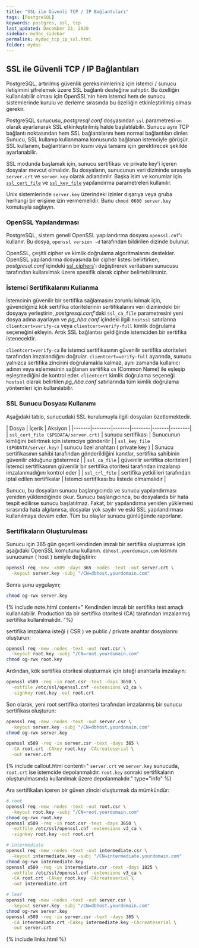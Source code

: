 ```yaml
---
title: "SSL ile Güvenli TCP / IP Bağlantıları"
tags: [PostgreSQL]
keywords: postgres, ssl, tcp
last_updated: December 23, 2020
sidebar: mydoc_sidebar
permalink: mydoc_tcp_ip_ssl.html
folder: mydoc
---
```


## SSL ile Güvenli TCP / IP Bağlantıları

PostgreSQL, artırılmış güvenlik gereksinimleriniz için istemci / sunucu iletişimini şifrelemek üzere SSL bağlantı desteğine sahiptir. Bu özelliğin kullanılabilir olması için OpenSSL'nin hem istemci hem de sunucu sistemlerinde kurulu ve derleme sırasında bu özelliğin etkinleştirilmiş olması gerekir.

PostgreSQL sunucusu, *postgresql.conf* dosyasından `ssl` parametresi `on` olarak ayarlanarak SSL etkinleştirilmiş halde başlatılabilir. Sunucu aynı TCP bağlantı noktasından hem SSL bağlantılarını hem normal bağlantıları dinler. Sunucu, SSL kullanıp kullanmama konusunda bağlanan istemciyle görüşür. SSL kullanımı, bağlantıların bir kısmı veya tamamı için gerektirecek şekilde ayarlanabilir.

SSL modunda başlamak için, sunucu sertifikası ve private key'i içeren dosyalar mevcut olmalıdır. Bu dosyaların, sunucunun veri dizininde sırasıyla `server.crt` ve `server.key` olarak adlandırılır. Başka isim ve konumlar için [`ssl_cert_file`](https://www.postgresql.org/docs/current/runtime-config-connection.html#GUC-SSL-CERT-FILE) ve [`ssl_key_file`](https://www.postgresql.org/docs/current/runtime-config-connection.html#GUC-SSL-KEY-FILE) yapılandırma parametreleri kullanılır.

Unix sistemlerinde `server.key` üzerindeki izinler dışarıya veya gruba herhangi bir erişime izin vermemelidir. Bunu `chmod 0600 server.key` komutuyla sağlayın.

### OpenSSL Yapılandırması

PostgreSQL, sistem geneli OpenSSL yapılandırma dosyası `openssl.cnf`'ı kullanır. Bu dosya, `openssl version -d` tarafından bildirilen dizinde bulunur.

OpenSSL, çeşitli cipher ve kimlik doğrulama algoritmalarını destekler. OpenSSL yapılandırma dosyasında bir cipher listesi belirtirken, *postgresql.conf* içindeki [ssl_ciphers](https://www.postgresql.org/docs/current/runtime-config-connection.html#GUC-SSL-CIPHERS)'ı değiştirerek veritabanı sunucusu tarafından kullanılmak üzere spesifik olarak cipher belirtebilirsiniz.

### İstemci Sertifikalarını Kullanma

İstemcinin güvenilir bir sertifika sağlamasını zorunlu kılmak için, güvendiğiniz kök sertifika otoritelerinin sertifikalarını veri dizinindeki bir dosyaya yerleştirin, *postgresql.conf*'daki `ssl_ca_file` parametresini yeni dosya adına ayarlayın ve *pg_hba.conf* içindeki ilgili `hostssl` satırlarına `clientcert=verify-ca` veya `clientcert=verify-full` kimlik doğrulama seçeneğini ekleyin. Artık SSL bağlantısı geldiğinde istemciden bir sertifika istenecektir.

`clientcert=verify-ca` ile istemci sertifikasının güvenilir sertifika otoriteleri tarafından imzalandığını doğrular. `clientcert=verify-full` ayarında, sunucu yalnızca sertifika zincirini doğrulamakla kalmaz, aynı zamanda kullanıcı adının veya eşlemesinin sağlanan sertifika `cn` (Common Name) ile eşleşip eşleşmediğini de kontrol eder. `clientcert` kimlik doğrulama seçeneği `hostssl` olarak belirtilen *pg_hba.conf* satırlarında tüm kimlik doğrulama yöntemleri için kullanılabilir.

### SSL Sunucu Dosyası Kullanımı

Aşağıdaki tablo, sunucudaki SSL kurulumuyla ilgili dosyaları özetlemektedir.

| Dosya | İçerik | Aksiyon |
|-------|--------|-------|--------|-------|--------|
| `ssl_cert_file ($PGDATA/server.crt)` | sunucu sertifikası | Sunucunun kimliğini belirtmek için istemciye gönderilir |
| `ssl_key_file ($PGDATA/server.key)` | sunucu özel anahtarı ( private key ) | Sunucu sertifikasının sahibi tarafından gönderildiğini kanıtlar, sertifika sahibinin güvenilir olduğunu göstermez |
| `ssl_ca_file` | güvenilir sertifika otoriteleri | İstemci sertifikasının güvenilir bir sertifika otoritesi tarafından imzalanıp imzalanmadığını kontrol eder |
| `ssl_crl_file` | sertifika yetkilileri tarafından iptal edilen sertifikalar | İstemci sertifikası bu listede olmamalıdır |

Sunucu, bu dosyaları sunucu başlangıcında ve sunucu yapılandırması yeniden yüklendiğinde okur. Sunucu başlangıcınca, bu dosyalarda bir hata tespit edilirse sunucu başlatılmaz. Fakat, bir yapılandırma yeniden yüklemesi sırasında hata algılanırsa, dosyalar yok sayılır ve eski SSL yapılandırması kullanılmaya devam eder. Tüm bu olaylar sunucu günlüğünde raporlanır.

### Sertifikaların Oluşturulması

Sunucu için 365 gün geçerli kendinden imzalı bir sertifika oluşturmak için aşağıdaki OpenSSL komutunu kullanın. `dbhost.yourdomain.com` kısmını sunucunun ( host ) ismiyle değiştirin:

```bash
openssl req -new -x509 -days 365 -nodes -text -out server.crt \
  -keyout server.key -subj "/CN=dbhost.yourdomain.com"
```

Sonra şunu uygulayın;

```bash
chmod og-rwx server.key
```

{% include note.html content=" Kendinden imzalı bir sertifika test amaçlı kullanılabilir. Production'da bir sertifika otoritesi (CA) tarafından imzalanmış sertifika kullanılmalıdır. "%}

sertifika imzalama isteği ( CSR ) ve public / private anahtar dosyalarını oluşturun:

```bash
openssl req -new -nodes -text -out root.csr \
  -keyout root.key -subj "/CN=root.yourdomain.com"
chmod og-rwx root.key
```

Ardından, kök sertifika otoritesi oluşturmak için isteği anahtarla imzalayın:

```bash
openssl x509 -req -in root.csr -text -days 3650 \
  -extfile /etc/ssl/openssl.cnf -extensions v3_ca \
  -signkey root.key -out root.crt
```

Son olarak, yeni root sertifika otoritesi tarafından imzalanmış bir sunucu sertifikası oluşturun:

```bash
openssl req -new -nodes -text -out server.csr \
  -keyout server.key -subj "/CN=dbhost.yourdomain.com"
chmod og-rwx server.key

openssl x509 -req -in server.csr -text -days 365 \
  -CA root.crt -CAkey root.key -CAcreateserial \
  -out server.crt
```

{% include callout.html content=" `server.crt` ve `server.key` sunucuda, `root.crt` ise istemcide depolanmalıdır. `root.key` sonraki sertifikaların oluşturulmasında kullanılmak üzere depolanmalıdır." type="info" %}

Ara sertifikaları içeren bir güven zinciri oluşturmak da mümkündür:

```bash
# root
openssl req -new -nodes -text -out root.csr \
  -keyout root.key -subj "/CN=root.yourdomain.com"
chmod og-rwx root.key
openssl x509 -req -in root.csr -text -days 3650 \
  -extfile /etc/ssl/openssl.cnf -extensions v3_ca \
  -signkey root.key -out root.crt

# intermediate
openssl req -new -nodes -text -out intermediate.csr \
  -keyout intermediate.key -subj "/CN=intermediate.yourdomain.com"
chmod og-rwx intermediate.key
openssl x509 -req -in intermediate.csr -text -days 1825 \
  -extfile /etc/ssl/openssl.cnf -extensions v3_ca \
  -CA root.crt -CAkey root.key -CAcreateserial \
  -out intermediate.crt

# leaf
openssl req -new -nodes -text -out server.csr \
  -keyout server.key -subj "/CN=dbhost.yourdomain.com"
chmod og-rwx server.key
openssl x509 -req -in server.csr -text -days 365 \
  -CA intermediate.crt -CAkey intermediate.key -CAcreateserial \
  -out server.crt
```

{% include links.html %}

